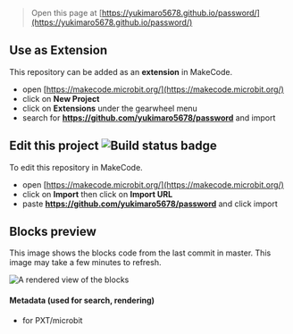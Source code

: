 
> Open this page at [https://yukimaro5678.github.io/password/](https://yukimaro5678.github.io/password/)

## Use as Extension

This repository can be added as an **extension** in MakeCode.

* open [https://makecode.microbit.org/](https://makecode.microbit.org/)
* click on **New Project**
* click on **Extensions** under the gearwheel menu
* search for **https://github.com/yukimaro5678/password** and import

## Edit this project ![Build status badge](https://github.com/yukimaro5678/password/workflows/MakeCode/badge.svg)

To edit this repository in MakeCode.

* open [https://makecode.microbit.org/](https://makecode.microbit.org/)
* click on **Import** then click on **Import URL**
* paste **https://github.com/yukimaro5678/password** and click import

## Blocks preview

This image shows the blocks code from the last commit in master.
This image may take a few minutes to refresh.

![A rendered view of the blocks](https://github.com/yukimaro5678/password/raw/master/.github/makecode/blocks.png)

#### Metadata (used for search, rendering)

* for PXT/microbit
<script src="https://makecode.com/gh-pages-embed.js"></script><script>makeCodeRender("{{ site.makecode.home_url }}", "{{ site.github.owner_name }}/{{ site.github.repository_name }}");</script>
